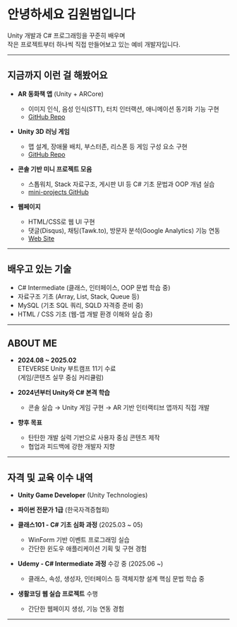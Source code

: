 # 안녕하세요 김원범입니다

Unity 개발과 C# 프로그래밍을 꾸준히 배우며  
작은 프로젝트부터 하나씩 직접 만들어보고 있는 예비 개발자입니다.

---

## 지금까지 이런 걸 해봤어요

- **AR 동화책 앱** (Unity + ARCore)  
  - 이미지 인식, 음성 인식(STT), 터치 인터랙션, 애니메이션 동기화 기능 구현  
  - [GitHub Repo](https://github.com/Kimwonbeom0102/AR_Project)

- **Unity 3D 러닝 게임**  
  - 맵 설계, 장애물 배치, 부스터존, 리스폰 등 게임 구성 요소 구현  
  - [GitHub Repo](https://github.com/Kimwonbeom0102/Runguys)

- **콘솔 기반 미니 프로젝트 모음**  
  - 스톱워치, Stack 자료구조, 게시판 UI 등 C# 기초 문법과 OOP 개념 실습  
  - [mini-projects GitHub](https://github.com/Kimwonbeom0102/mini-projects)

- **웹페이지**  
  - HTML/CSS로 웹 UI 구현  
  - 댓글(Disqus), 채팅(Tawk.to), 방문자 분석(Google Analytics) 기능 연동  
  - [Web Site](https://kimwonbeom0102.github.io/my-first-web-site/1.html)

---

## 배우고 있는 기술

- C# Intermediate (클래스, 인터페이스, OOP 문법 학습 중)  
- 자료구조 기초 (Array, List, Stack, Queue 등)  
- MySQL (기초 SQL 쿼리, SQLD 자격증 준비 중)  
- HTML / CSS 기초 (웹-앱 개발 환경 이해와 실습 중)

---

## ABOUT ME

- **2024.08 ~ 2025.02**  
  ETEVERSE Unity 부트캠프 11기 수료  
  (게임/콘텐츠 실무 중심 커리큘럼)

- **2024년부터 Unity와 C# 본격 학습**  
  - 콘솔 실습 → Unity 게임 구현 → AR 기반 인터랙티브 앱까지 직접 개발

- **향후 목표**  
  - 탄탄한 개발 실력 기반으로 사용자 중심 콘텐츠 제작  
  - 협업과 피드백에 강한 개발자 지향

---

## 자격 및 교육 이수 내역

- **Unity Game Developer** (Unity Technologies)  
- **파이썬 전문가 1급** (한국자격증협회)

- **클래스101 - C# 기초 심화 과정** (2025.03 ~ 05)  
  - WinForm 기반 이벤트 프로그래밍 실습  
  - 간단한 윈도우 애플리케이션 기획 및 구현 경험

- **Udemy - C# Intermediate 과정** 수강 중 (2025.06 ~)  
  - 클래스, 속성, 생성자, 인터페이스 등 객체지향 설계 핵심 문법 학습 중

- **생활코딩 웹 실습 프로젝트** 수행  
  - 간단한 웹페이지 생성, 기능 연동 경험

---
